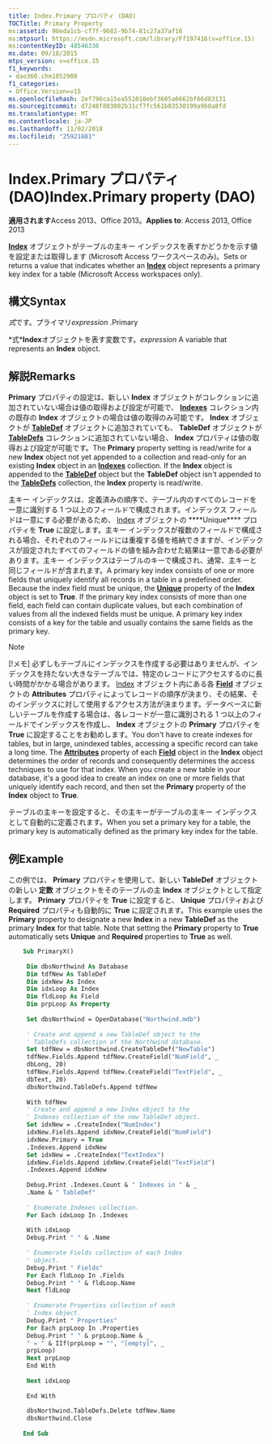 ```yaml
---
title: Index.Primary プロパティ (DAO)
TOCTitle: Primary Property
ms:assetid: 90eda1cb-cf7f-9682-9b74-81c27a37af16
ms:mtpsurl: https://msdn.microsoft.com/library/Ff197416(v=office.15)
ms:contentKeyID: 48546336
ms.date: 09/18/2015
mtps_version: v=office.15
f1_keywords:
- dao360.chm1052908
f1_categories:
- Office.Version=v15
ms.openlocfilehash: 2ef796ca15ea551010ebf3605a6662bf66d83131
ms.sourcegitcommit: d7248f803002b31cf7fc561b03530199a9b0a8fd
ms.translationtype: MT
ms.contentlocale: ja-JP
ms.lasthandoff: 11/02/2018
ms.locfileid: "25921881"
---
```

# <a name="indexprimary-property-dao"></a><span data-ttu-id="bf5bc-102">Index.Primary プロパティ (DAO)</span><span class="sxs-lookup"><span data-stu-id="bf5bc-102">Index.Primary property (DAO)</span></span>


<span data-ttu-id="bf5bc-103">**適用されます**Access 2013、Office 2013。</span><span class="sxs-lookup"><span data-stu-id="bf5bc-103">**Applies to**: Access 2013, Office 2013</span></span>


<span data-ttu-id="bf5bc-104">**[Index](index-object-dao.md)** オブジェクトがテーブルの主キー インデックスを表すかどうかを示す値を設定または取得します (Microsoft Access ワークスペースのみ)。</span><span class="sxs-lookup"><span data-stu-id="bf5bc-104">Sets or returns a value that indicates whether an **[Index](index-object-dao.md)** object represents a primary key index for a table (Microsoft Access workspaces only).</span></span>

## <a name="syntax"></a><span data-ttu-id="bf5bc-105">構文</span><span class="sxs-lookup"><span data-stu-id="bf5bc-105">Syntax</span></span>

<span data-ttu-id="bf5bc-106">*式*です。プライマリ</span><span class="sxs-lookup"><span data-stu-id="bf5bc-106">*expression* .Primary</span></span>

<span data-ttu-id="bf5bc-107">\*式\***Index**オブジェクトを表す変数です。</span><span class="sxs-lookup"><span data-stu-id="bf5bc-107">*expression* A variable that represents an **Index** object.</span></span>

## <a name="remarks"></a><span data-ttu-id="bf5bc-108">解説</span><span class="sxs-lookup"><span data-stu-id="bf5bc-108">Remarks</span></span>

<span data-ttu-id="bf5bc-p101">**Primary** プロパティの設定は、新しい **Index** オブジェクトがコレクションに追加されていない場合は値の取得および設定が可能で、 [**Indexes**](indexes-collection-dao.md) コレクション内の既存の **Index** オブジェクトの場合は値の取得のみ可能です。 **Index** オブジェクトが **[TableDef](tabledef-object-dao.md)** オブジェクトに追加されていても、 **TableDef** オブジェクトが **[TableDefs](tabledefs-collection-dao.md)** コレクションに追加されていない場合、 **Index** プロパティは値の取得および設定が可能です。</span><span class="sxs-lookup"><span data-stu-id="bf5bc-p101">The **Primary** property setting is read/write for a new **Index** object not yet appended to a collection and read-only for an existing **Index** object in an **[Indexes](indexes-collection-dao.md)** collection. If the **Index** object is appended to the **[TableDef](tabledef-object-dao.md)** object but the **TableDef** object isn't appended to the **[TableDefs](tabledefs-collection-dao.md)** collection, the **Index** property is read/write.</span></span>

<span data-ttu-id="bf5bc-p102">主キー インデックスは、定義済みの順序で、テーブル内のすべてのレコードを一意に識別する 1 つ以上のフィールドで構成されます。インデックス フィールドは一意にする必要があるため、 [Index](index-unique-property-dao.md) オブジェクトの \*\*\*\*Unique\*\*\*\* プロパティを **True** に設定します。主キー インデックスが複数のフィールドで構成される場合、それぞれのフィールドには重複する値を格納できますが、インデックスが設定されたすべてのフィールドの値を組み合わせた結果は一意である必要があります。主キー インデックスはテーブルのキーで構成され、通常、主キーと同じフィールドが含まれます。</span><span class="sxs-lookup"><span data-stu-id="bf5bc-p102">A primary key index consists of one or more fields that uniquely identify all records in a table in a predefined order. Because the index field must be unique, the **[Unique](index-unique-property-dao.md)** property of the **Index** object is set to **True**. If the primary key index consists of more than one field, each field can contain duplicate values, but each combination of values from all the indexed fields must be unique. A primary key index consists of a key for the table and usually contains the same fields as the primary key.</span></span>


> [!NOTE]
> <P><span data-ttu-id="bf5bc-p103">[!メモ] 必ずしもテーブルにインデックスを作成する必要はありませんが、インデックスを持たない大きなテーブルでは、特定のレコードにアクセスするのに長い時間がかかる場合があります。 <A href="field-attributes-property-dao.md">Index</A> オブジェクト内にある各 <A href="field-object-dao.md"><STRONG>Field</STRONG></A> オブジェクトの <STRONG><STRONG>Attributes</STRONG></STRONG> プロパティによってレコードの順序が決まり、その結果、そのインデックスに対して使用するアクセス方法が決まります。データベースに新しいテーブルを作成する場合は、各レコードが一意に識別される 1 つ以上のフィールドでインデックスを作成し、 <STRONG>Index</STRONG> オブジェクトの <STRONG>Primary</STRONG> プロパティを <STRONG>True</STRONG> に設定することをお勧めします。</span><span class="sxs-lookup"><span data-stu-id="bf5bc-p103">You don't have to create indexes for tables, but in large, unindexed tables, accessing a specific record can take a long time. The <STRONG><A href="field-attributes-property-dao.md">Attributes</A></STRONG> property of each <STRONG><A href="field-object-dao.md">Field</A></STRONG> object in the <STRONG>Index</STRONG> object determines the order of records and consequently determines the access techniques to use for that index. When you create a new table in your database, it's a good idea to create an index on one or more fields that uniquely identify each record, and then set the <STRONG>Primary</STRONG> property of the <STRONG>Index</STRONG> object to <STRONG>True</STRONG>.</span></span></P>



<span data-ttu-id="bf5bc-118">テーブルの主キーを設定すると、その主キーがテーブルの主キー インデックスとして自動的に定義されます。</span><span class="sxs-lookup"><span data-stu-id="bf5bc-118">When you set a primary key for a table, the primary key is automatically defined as the primary key index for the table.</span></span>

## <a name="example"></a><span data-ttu-id="bf5bc-119">例</span><span class="sxs-lookup"><span data-stu-id="bf5bc-119">Example</span></span>

<span data-ttu-id="bf5bc-p104">この例では、 **Primary** プロパティを使用して、新しい **TableDef** オブジェクトの新しい **定数** オブジェクトをそのテーブルの主 **Index** オブジェクトとして指定します。 **Primary** プロパティを **True** に設定すると、 **Unique** プロパティおよび **Required** プロパティも自動的に **True** に設定されます。</span><span class="sxs-lookup"><span data-stu-id="bf5bc-p104">This example uses the **Primary** property to designate a new **Index** in a new **TableDef** as the primary **Index** for that table. Note that setting the **Primary** property to **True** automatically sets **Unique** and **Required** properties to **True** as well.</span></span>

```vb
    Sub PrimaryX() 
     
     Dim dbsNorthwind As Database 
     Dim tdfNew As TableDef 
     Dim idxNew As Index 
     Dim idxLoop As Index 
     Dim fldLoop As Field 
     Dim prpLoop As Property 
     
     Set dbsNorthwind = OpenDatabase("Northwind.mdb") 
     
     ' Create and append a new TableDef object to the 
     ' TableDefs collection of the Northwind database. 
     Set tdfNew = dbsNorthwind.CreateTableDef("NewTable") 
     tdfNew.Fields.Append tdfNew.CreateField("NumField", _ 
     dbLong, 20) 
     tdfNew.Fields.Append tdfNew.CreateField("TextField", _ 
     dbText, 20) 
     dbsNorthwind.TableDefs.Append tdfNew 
     
     With tdfNew 
     ' Create and append a new Index object to the 
     ' Indexes collection of the new TableDef object. 
     Set idxNew = .CreateIndex("NumIndex") 
     idxNew.Fields.Append idxNew.CreateField("NumField") 
     idxNew.Primary = True 
     .Indexes.Append idxNew 
     Set idxNew = .CreateIndex("TextIndex") 
     idxNew.Fields.Append idxNew.CreateField("TextField") 
     .Indexes.Append idxNew 
     
     Debug.Print .Indexes.Count & " Indexes in " & _ 
     .Name & " TableDef" 
     
     ' Enumerate Indexes collection. 
     For Each idxLoop In .Indexes 
     
     With idxLoop 
     Debug.Print " " & .Name 
     
     ' Enumerate Fields collection of each Index 
     ' object. 
     Debug.Print " Fields" 
     For Each fldLoop In .Fields 
     Debug.Print " " & fldLoop.Name 
     Next fldLoop 
     
     ' Enumerate Properties collection of each 
     ' Index object. 
     Debug.Print " Properties" 
     For Each prpLoop In .Properties 
     Debug.Print " " & prpLoop.Name & _ 
     " = " & IIf(prpLoop = "", "[empty]", _ 
     prpLoop) 
     Next prpLoop 
     End With 
     
     Next idxLoop 
     
     End With 
     
     dbsNorthwind.TableDefs.Delete tdfNew.Name 
     dbsNorthwind.Close 
     
    End Sub
```
